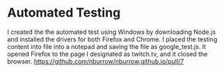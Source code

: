 # Automated Testing

I created the the automated test using Windows by downloading Node.js and installed the drivers for both Firefox and Chrome. I placed the testing content into file into a notepad and saving the file as google_test.js.  It opened Firefox to the page I designated as twitch.tv, and it closed the browser. 
https://github.com/nburrow/nburrow.github.io/pull/7
